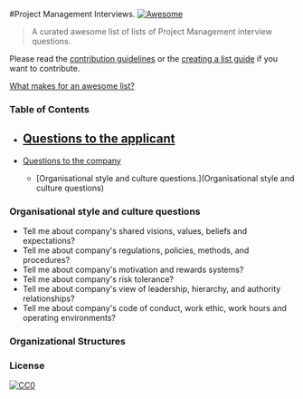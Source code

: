 #Project Management Interviews. [![Awesome](https://cdn.rawgit.com/sindresorhus/awesome/d7305f38d29fed78fa85652e3a63e154dd8e8829/media/badge.svg)](https://github.com/sindresorhus/awesome)

> A curated awesome list of lists of Project Management interview questions.

Please read the [contribution guidelines](contributing.md) or the [creating a list guide](create-list.md) if you want to contribute.

[What makes for an awesome list?](awesome.md)


### Table of Contents

- [Questions to the applicant](questions_to_the_applicant.md)
  - 


- [Questions to the company](questions_to_the_company.md)
  - [Organisational style and culture questions.](Organisational style and culture questions)




### Organisational style and culture questions

* Tell me about company's shared visions, values, beliefs and expectations?
* Tell me about company's regulations, policies, methods, and procedures?
* Tell me about company's motivation and rewards systems?
* Tell me about company's risk tolerance?
* Tell me about company's view of leadership, hierarchy, and authority relationships?
* Tell me about company's code of conduct, work ethic, work hours and operating environments?

### Organizational Structures


### License

[![CC0](https://i.creativecommons.org/p/zero/1.0/88x31.png)](https://creativecommons.org/publicdomain/zero/1.0/)
